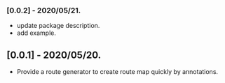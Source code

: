 
### [0.0.2] - 2020/05/21.

* update package description.
* add example.

## [0.0.1] - 2020/05/20.

* Provide a route generator to create route map quickly by annotations.
